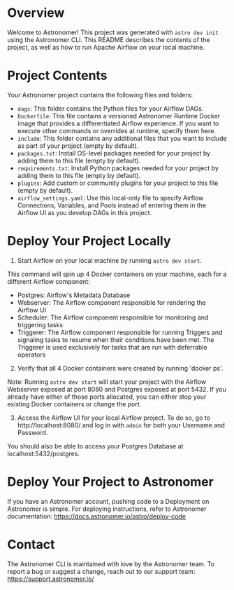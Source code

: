 Overview
========

Welcome to Astronomer! This project was generated with `astro dev init` using the Astronomer CLI. This README describes the contents of the project, as well as how to run Apache Airflow on your local machine.

Project Contents
================

Your Astronomer project contains the following files and folders:

- `dags`: This folder contains the Python files for your Airflow DAGs.
- `Dockerfile`: This file contains a versioned Astronomer Runtime Docker image that provides a differentiated Airflow experience. If you want to execute other commands or overrides at runtime, specify them here.
- `include`: This folder contains any additional files that you want to include as part of your project (empty by default).
- `packages.txt`: Install OS-level packages needed for your project by adding them to this file (empty by default).
- `requirements.txt`: Install Python packages needed for your project by adding them to this file (empty by default).
- `plugins`: Add custom or community plugins for your project to this file (empty by default).
- `airflow_settings.yaml`: Use this local-only file to specify Airflow Connections, Variables, and Pools instead of entering them in the Airflow UI as you develop DAGs in this project.

Deploy Your Project Locally
===========================

1. Start Airflow on your local machine by running `astro dev start`.

This command will spin up 4 Docker containers on your machine, each for a different Airflow component:

- Postgres: Airflow's Metadata Database
- Webserver: The Airflow component responsible for rendering the Airflow UI
- Scheduler: The Airflow component responsible for monitoring and triggering tasks
- Triggerer: The Airflow component responsible for running Triggers and signaling tasks to resume when their conditions have been met. The Triggerer is used exclusively for tasks that are run with deferrable operators

2. Verify that all 4 Docker containers were created by running 'docker ps'.

Note: Running `astro dev start` will start your project with the Airflow Webserver exposed at port 8080 and Postgres exposed at port 5432. If you already have either of those ports allocated, you can either stop your existing Docker containers or change the port.

3. Access the Airflow UI for your local Airflow project. To do so, go to http://localhost:8080/ and log in with `admin` for both your Username and Password.

You should also be able to access your Postgres Database at localhost:5432/postgres.

Deploy Your Project to Astronomer
=================================

If you have an Astronomer account, pushing code to a Deployment on Astronomer is simple. For deploying instructions, refer to Astronomer documentation: https://docs.astronomer.io/astro/deploy-code

Contact
=======

The Astronomer CLI is maintained with love by the Astronomer team. To report a bug or suggest a change, reach out to our support team: https://support.astronomer.io/
